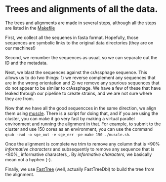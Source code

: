 # Trees and alignments of all the data.

The trees and alignments are made in several steps, although all the steps are listed in the [Makefile](PrimerA/Makefile)

First, we collect all the sequenes in fasta format. Hopefully, those sequences are symbolic links to the original data directories (they are on our machines!)

Second, we renumber the sequences as usual, so we can separate out the ID and the metadata.

Next, we blast the sequences against the crAssphage sequence. This allows us to do two things: 1) we reverse complement any sequences that are in the wrong orientation and 2) we remove any spurious sequences that do not appear to be similar to crAssphage. We have a few of these that have leaked through our pipeline to create strains, and we are not sure where they are from.

Now that we have all the good sequencces in the same direction, we align them using [muscle](www.drive5.com/muscle/muscle.html). There is a script for doing that, and if you are using the cluster, you can make it go very fast by making a virtual parallel environment and running the alignment in that. For example, to submit to the cluster and use 150 cores as an environment, you can use the command `qsub -cwd -o sge_out -e sge_err -pe make 150 ./muscle.sh`.

Once the alignment is complete we trim to remove any column that is <90% _informative characters_ and subsequently to remove any sequence that is <80%_ informative characters_. By _informative characters_, we basically mean not a hyphen (_-_). 

Finally, we use [FastTree](microbesonline.org/fasttree/) (well, actually FastTreeDbl) to build the tree from the alignment.
